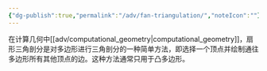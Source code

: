 ```yaml
---
{"dg-publish":true,"permalink":"/adv/fan-triangulation/","noteIcon":""}
---
```



在计算几何中[[adv/computational_geometry\|computational_geometry]]，扇形三角剖分是对多边形进行三角剖分的一种简单方法，即选择一个顶点并绘制通往多边形所有其他顶点的边。这种方法通常只用于凸多边形。